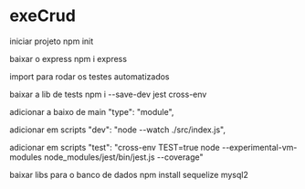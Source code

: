 # exeCrud
iniciar projeto 
npm init

baixar o express
npm i express

import para rodar os testes automatizados
  
baixar a lib de tests
npm i --save-dev jest cross-env

adicionar a baixo de main
  "type": "module",


adicionar em scripts
    "dev": "node --watch ./src/index.js",


adicionar em scripts
    "test": "cross-env TEST=true node --experimental-vm-modules node_modules/jest/bin/jest.js --coverage"

baixar libs para o banco de dados
npm install sequelize mysql2